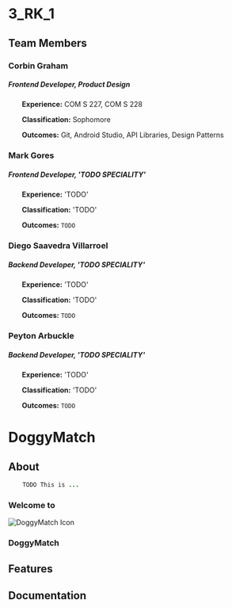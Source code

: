 # 3_RK_1

## Team Members

### Corbin Graham

##### Frontend Developer, Product Design

&nbsp;&nbsp;&nbsp;&nbsp;&nbsp;&nbsp; **Experience:** COM S 227, COM S 228

&nbsp;&nbsp;&nbsp;&nbsp;&nbsp;&nbsp; **Classification:** Sophomore

&nbsp;&nbsp;&nbsp;&nbsp;&nbsp;&nbsp; **Outcomes:** Git, Android Studio, API Libraries, Design Patterns

### Mark Gores

##### Frontend Developer, 'TODO SPECIALITY'

&nbsp;&nbsp;&nbsp;&nbsp;&nbsp;&nbsp; **Experience:** 'TODO'

&nbsp;&nbsp;&nbsp;&nbsp;&nbsp;&nbsp; **Classification:** 'TODO'

&nbsp;&nbsp;&nbsp;&nbsp;&nbsp;&nbsp; **Outcomes:** `TODO`

### Diego Saavedra Villarroel

##### Backend Developer, 'TODO SPECIALITY'

&nbsp;&nbsp;&nbsp;&nbsp;&nbsp;&nbsp; **Experience:** 'TODO'

&nbsp;&nbsp;&nbsp;&nbsp;&nbsp;&nbsp; **Classification:** 'TODO'

&nbsp;&nbsp;&nbsp;&nbsp;&nbsp;&nbsp; **Outcomes:** `TODO`

### Peyton Arbuckle

##### Backend Developer, 'TODO SPECIALITY'

&nbsp;&nbsp;&nbsp;&nbsp;&nbsp;&nbsp; **Experience:** 'TODO'

&nbsp;&nbsp;&nbsp;&nbsp;&nbsp;&nbsp; **Classification:** 'TODO'

&nbsp;&nbsp;&nbsp;&nbsp;&nbsp;&nbsp; **Outcomes:** `TODO`

# DoggyMatch

## About

```java
    TODO This is ...
```
### Welcome to

![DoggyMatch Icon](https://git.linux.iastate.edu/cs309/fall2021/3_rk_1/-/blob/771a9ce1b3fb2bf747a6f6fcb95c8b5695b56e36/Design/DoggyMatchIcon)

### DoggyMatch

## Features

## Documentation

